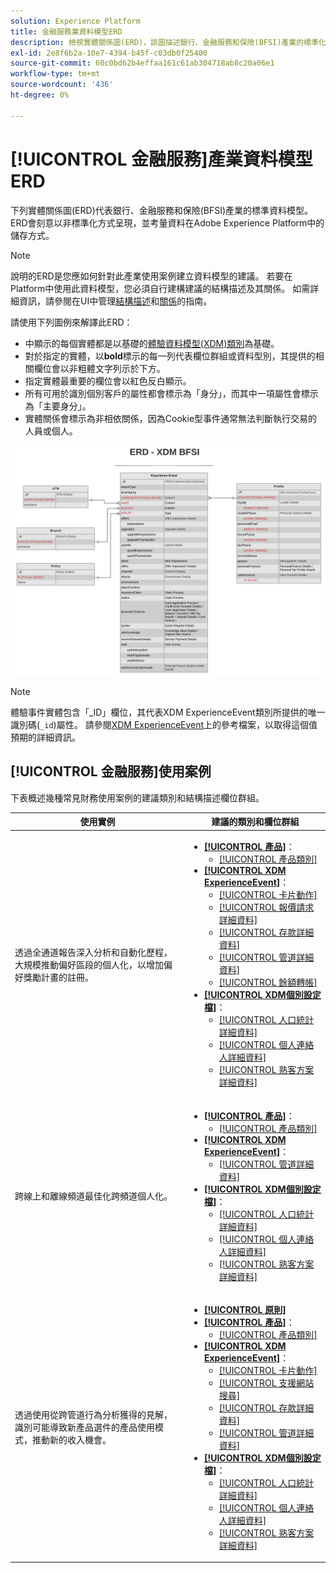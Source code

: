 ```yaml
---
solution: Experience Platform
title: 金融服務業資料模型ERD
description: 檢視實體關係圖(ERD)，該圖描述銀行、金融服務和保險(BFSI)產業的標準化資料模型。 此資料模型與Adobe Experience Platform中使用的Experience Data Model (XDM)相容。
exl-id: 2e8f6b2a-10e7-4394-b45f-c03db0f25400
source-git-commit: 60c0bd62b4effaa161c61ab304718ab8c20a06e1
workflow-type: tm+mt
source-wordcount: '436'
ht-degree: 0%

---
```


# [!UICONTROL 金融服務]產業資料模型ERD

下列實體關係圖(ERD)代表銀行、金融服務和保險(BFSI)產業的標準資料模型。 ERD會刻意以非標準化方式呈現，並考量資料在Adobe Experience Platform中的儲存方式。

>[!NOTE]
>
>說明的ERD是您應如何針對此產業使用案例建立資料模型的建議。 若要在Platform中使用此資料模型，您必須自行建構建議的結構描述及其關係。 如需詳細資訊，請參閱在UI中管理[結構描述](../../ui/resources/schemas.md)和[關係](../../tutorials/relationship-ui.md)的指南。

請使用下列圖例來解譯此ERD：

* 中顯示的每個實體都是以基礎的[體驗資料模型(XDM)類別](../composition.md#class)為基礎。
* 對於指定的實體，以&#x200B;**bold**&#x200B;標示的每一列代表欄位群組或資料型別，其提供的相關欄位會以非粗體文字列示於下方。
* 指定實體最重要的欄位會以紅色反白顯示。
* 所有可用於識別個別客戶的屬性都會標示為「身分」，而其中一項屬性會標示為「主要身分」。
* 實體關係會標示為非相依關係，因為Cookie型事件通常無法判斷執行交易的人員或個人。

![](../../images/industries/financial.png)

>[!NOTE]
>
>體驗事件實體包含「_ID」欄位，其代表XDM ExperienceEvent類別所提供的唯一識別碼(`_id`)屬性。 請參閱[XDM ExperienceEvent](../../classes/experienceevent.md)上的參考檔案，以取得這個值預期的詳細資訊。

## [!UICONTROL 金融服務]使用案例

下表概述幾種常見財務使用案例的建議類別和結構描述欄位群組。

| 使用實例 | 建議的類別和欄位群組 |
| --- | --- |
| 透過全通道報告深入分析和自動化歷程，大規模推動偏好區段的個人化，以增加偏好獎勵計畫的註冊。 | <ul><li>**[[!UICONTROL 產品]](../../classes/product.md)**：<ul><li>[[!UICONTROL 產品類別]](../../field-groups/product/product-category.md)</li></ul></li><li>**[[!UICONTROL XDM ExperienceEvent]](../../classes/experienceevent.md)**：<ul><li>[[!UICONTROL 卡片動作]](../../field-groups/event/card-actions.md)</li><li>[[!UICONTROL 報價請求詳細資料]](../../field-groups/event/quote-request-details.md)</li><li>[[!UICONTROL 存款詳細資料]](../../field-groups/event/deposit-details.md)</li><li>[[!UICONTROL 管道詳細資料]](../../field-groups/event/channel-details.md)</li><li>[[!UICONTROL 餘額轉帳]](../../field-groups/event/balance-transfers.md)</li></ul></li><li>**[[!UICONTROL XDM個別設定檔]](../../classes/individual-profile.md)**：<ul><li>[[!UICONTROL 人口統計詳細資料]](../../field-groups/profile/demographic-details.md)</li><li>[[!UICONTROL 個人連絡人詳細資料]](../../field-groups/profile/personal-contact-details.md)</li><li>[[!UICONTROL 熟客方案詳細資料]](../../field-groups/profile/loyalty-details.md)</li></ul></li></ul> |
| 跨線上和離線頻道最佳化跨頻道個人化。 | <ul><li>**[[!UICONTROL 產品]](../../classes/product.md)**：<ul><li>[[!UICONTROL 產品類別]](../../field-groups/product/product-category.md)</li></ul></li><li>**[[!UICONTROL XDM ExperienceEvent]](../../classes/experienceevent.md)**：<ul><li>[[!UICONTROL 管道詳細資料]](../../field-groups/event/channel-details.md)</li></ul></li><li>**[[!UICONTROL XDM個別設定檔]](../../classes/individual-profile.md)**：<ul><li>[[!UICONTROL 人口統計詳細資料]](../../field-groups/profile/demographic-details.md)</li><li>[[!UICONTROL 個人連絡人詳細資料]](../../field-groups/profile/personal-contact-details.md)</li><li>[[!UICONTROL 熟客方案詳細資料]](../../field-groups/profile/loyalty-details.md)</li></ul></li></ul> |
| 透過使用從跨管道行為分析獲得的見解，識別可能導致新產品選件的產品使用模式，推動新的收入機會。 | <ul><li>**[[!UICONTROL 原則]](../../classes/policy.md)**</li><li>**[[!UICONTROL 產品]](../../classes/product.md)**：<ul><li>[[!UICONTROL 產品類別]](../../field-groups/product/product-category.md)</li></ul></li><li>**[[!UICONTROL XDM ExperienceEvent]](../../classes/experienceevent.md)**：<ul><li>[[!UICONTROL 卡片動作]](../../field-groups/event/card-actions.md)</li><li>[[!UICONTROL 支援網站搜尋]](../../field-groups/event/support-site-search.md)</li><li>[[!UICONTROL 存款詳細資料]](../../field-groups/event/deposit-details.md)</li><li>[[!UICONTROL 管道詳細資料]](../../field-groups/event/channel-details.md)</li></ul></li><li>**[[!UICONTROL XDM個別設定檔]](../../classes/individual-profile.md)**：<ul><li>[[!UICONTROL 人口統計詳細資料]](../../field-groups/profile/demographic-details.md)</li><li>[[!UICONTROL 個人連絡人詳細資料]](../../field-groups/profile/personal-contact-details.md)</li><li>[[!UICONTROL 熟客方案詳細資料]](../../field-groups/profile/loyalty-details.md)</li></ul></li></ul> |
